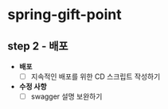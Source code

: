 # spring-gift-point

## step 2 - 배포

- **배포**
  - [ ] 지속적인 배포를 위한 CD 스크립트 작성하기
- **수정 사항**
  - [ ] swagger 설명 보완하기